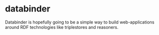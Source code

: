 databinder
==========

Databinder is hopefully going to be a simple way to build web-applications around RDF technologies like triplestores and reasoners.
